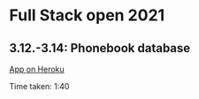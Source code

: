 # Full Stack open 2021

## 3.12.-3.14: Phonebook database

[App on Heroku](https://serene-falls-56324.herokuapp.com/)

Time taken: 1:40